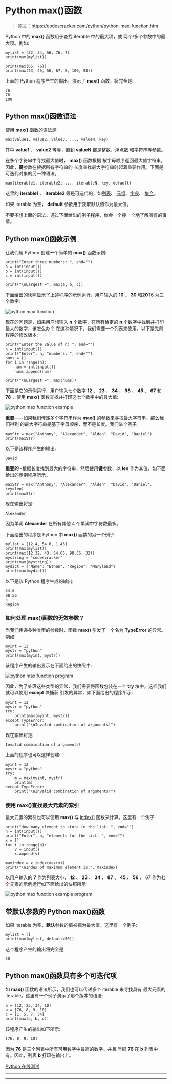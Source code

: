 # Python max()函数

> 原文：<https://codescracker.com/python/python-max-function.htm>

Python 中的 **max()** 函数用于查找 iterable 中的最大项，或 两个/多个参数中的最大项。例如:

```
mylist = [32, 34, 56, 76, 7]
print(max(mylist))

print(max(65, 76))
print(max(23, 45, 56, 67, 8, 100, 98))
```

上面的 Python 程序产生的输出，演示了 **max()** 函数，将完全是:

```
76
76
100
```

## Python max()函数语法

使用 **max()** 函数的语法是:

```
max(value1, value2, value3, ..., valueN, key)
```

其中 **value1** 、 **value2** 等等，直到 **valueN** 都是整数、浮点数 和字符串等参数。

在多个字符串中寻找最大值时， **max()** 函数根据 按字母顺序返回最大值字符串。因此，**键**参数在根据所有字符串的 长度查找最大字符串时起着重要作用。下面是可迭代对象的另一种语法。

```
max(iterable1, iterable2, ..., iterableN, key, default)
```

这里的 **iterable1** 、 **iterable2** 等是可迭代的，如[列表](/python/python-lists.htm)、 [元组](/python/python-tuples.htm)、[字典](/python/python-dictionary.htm)、 [集合](/python/python-set.htm)。

如果 iterable 为空， **default** 参数用于获取默认值作为最大值。

不要多想上面的语法。通过下面给出的例子程序，你会一个接一个地了解所有的事情。

## Python max()函数示例

让我们用 Python 创建一个简单的 **max()** 函数示例:

```
print("Enter three numbers: ", end="")
a = int(input())
b = int(input())
c = int(input())

print("\nLargest =", max(a, b, c))
```

下面给出的快照显示了上述程序的示例运行，用户输入的 **10** 、 **30** 和**20**T6 为三个数字:

![python max function](img/20b082b51bd0a888bdacf2e6017c6f6f.png)

现在的问题是，如果用户想输入 **n** 个数字，在所有给定的 **n** 个数字中找到并打印最大的数字，该怎么办？
在这种情况下，我们需要一个列表来使用。以下是先前程序的修改版本:

```
print("Enter the value of n: ", end="")
n = int(input())
print("Enter", n, "numbers: ", end="")
nums = []
for i in range(n):
    num = int(input())
    nums.append(num)

print("\nLargest =", max(nums))
```

下面是它的示例运行，用户输入七个数字 **12** 、 **23** 、 **34** 、 **98** 、 **45** 、 **67** 和 **78** ，使用 **max()** 函数查找并打印这七个数字中的最大值:

![python max function example](img/df182e66aee04a3ff6e579cd52145fdb.png)

**重要**——如果我们传递多个字符串作为 **max()** 的参数来寻找最大字符串，那么我们得到 的最大字符串是基于字母顺序，而不是长度。我们举个例子。

```
maxStr = max("Anthony", "Alexander", "Alden", "David", "Daniel")
print(maxStr)
```

以下是该程序产生的输出:

```
David
```

**重要的** -根据长度找到最大的字符串，然后使用**键**参数，以 **len** 作为其值，如下面给出的示例程序所示。

```
maxStr = max("Anthony", "Alexander", "Alden", "David", "Daniel", key=len)
print(maxStr)
```

现在输出将是:

```
Alexander
```

因为单词 **Alexander** 在所有其他 4 个单词中字符数最多。

下面给出的程序是 Python 中 **max()** 函数的另一个例子:

```
mylist = [12.4, 54.6, 1.43]
print(max(mylist))
print(max(12.32, 43, 54.65, 98.56, 32))
mystring = "codescracker"
print(max(mystring))
mydict = {"Name": "Ethan", "Region": "Maryland"}
print(max(mydict))
```

以下是该 Python 程序生成的输出:

```
54.6
98.56
s
Region
```

### 如何处理 max()函数的无效参数？

当我们传递多种类型的参数时，函数 **max()** 引发了一个名为 **TypeError** 的异常。 例如:

```
myint = 12
mystr = "python"
print(max(myint, mystr))
```

该程序产生的输出显示在下面给出的快照中:

![python max function program](img/88e83efc322e5d3e7c7dfbc20fe76850.png)

因此，为了处理这些类型的异常，我们需要将函数包装在一个 **try** 块中，这样我们就可以使用 **except** 块捕获 引发的异常，如下面给出的程序所示:

```
myint = 12
mystr = "python"
try:
    print(max(myint, mystr))
except TypeError:
    print("\nInvalid combination of arguments!")
```

现在输出将是:

```
Invalid combination of arguments!
```

上面的程序也可以这样创建:

```
myint = 12
mystr = "python"
try:
    m = max(myint, mystr)
    print(m)
except TypeError:
    print("\nInvalid combination of arguments!")
```

### 使用 max()查找最大元素的索引

最大元素的索引也可以使用 **max()** 与 [index()](/python/python-index-function.htm) 函数来计算。这里有一个例子:

```
print("How many element to store in the list: ", end="")
n = int(input())
print("Enter", n, "elements for the list: ", end="")
x = []
for i in range(n):
    v = input()
    x.append(v)

maxindex = x.index(max(x))
print("\nIndex of maximum element is:", maxindex)
```

以用户输入的 **7** 作为列表大小， **12** 、 **23** 、 **34** 、 **87** 、 **45** 、 **56** 、 67 作为七个元素的示例运行如下面给出的快照所示:

![python max function example program](img/87c3fac95ef2eb2b1b7f7c6a9a1603c7.png)

## 带默认参数的 Python max()函数

如果 iterable 为空，**默认**参数的值被视为最大值。这里有一个例子:

```
mylist = []
print(max(mylist, default=50))
```

这个程序产生的输出将完全是:

```
50
```

## Python max()函数具有多个可迭代项

如 **max()** 函数的语法所示，我们也可以传递多个 iterable 来寻找具有 最大元素的 iterable。这里有一个例子演示了那个版本的语法:

```
a = [12, 23, 34, 10]
b = [76, 8, 9, 10]
c = [1, 5, 7, 34]
print(max(a, b, c))
```

该程序产生的输出如下所示:

```
[76, 8, 9, 10]
```

因为 **76** 是三个列表中所有可用数字中最高的数字。并且 号码 **76** 在 **b** 列表中有。因此，列表 **b** 打印在输出上。

[Python 在线测试](/exam/showtest.php?subid=10)

* * *

* * *